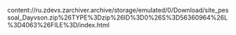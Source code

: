 content://ru.zdevs.zarchiver.archive/storage/emulated/0/Download/site_pessoal_Dayvson.zip%26TYPE%3Dzip%26ID%3D0%26S%3D56360964%26L%3D4063%26FILE%3D/index.html
